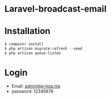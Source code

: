# Laravel-broadcast-email
# Installation

```php
$ composer install
$ php artisan migrate:refresh --seed
$ php artisan queue:listen
```
# Login


  - Email: admin@e-hop.mx
  - password: 12345678
